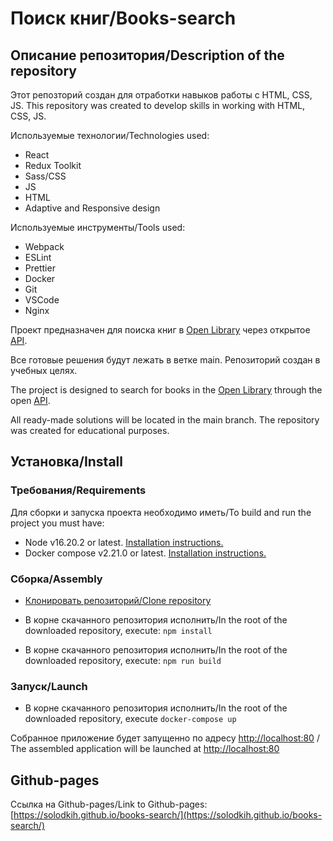 # Поиск книг/Books-search

## Описание репозитория/Description of the repository

Этот репозторий создан для отработки навыков работы с HTML, CSS, JS.
This repository was created to develop skills in working with HTML, CSS, JS.

Используемые технологии/Technologies used:

- React
- Redux Toolkit
- Sass/CSS
- JS
- HTML
- Adaptive and Responsive design

Используемые инструменты/Tools used:

- Webpack
- ESLint
- Prettier
- Docker
- Git
- VSCode
- Nginx

Проект предназначен для поиска книг в [Open Library](https://openlibrary.org/) через открытое [API](https://openlibrary.org/developers/api).

Все готовые решения будут лежать в ветке main.
Репозиторий создан в учебных целях.

The project is designed to search for books in the [Open Library](https://openlibrary.org/) through the open [API](https://openlibrary.org/developers/api).

All ready-made solutions will be located in the main branch.
The repository was created for educational purposes.

## Установка/Install

### Требования/Requirements

Для сборки и запуска проекта необходимо иметь/To build and run the project you must have:

- Node v16.20.2 or latest. [Installation instructions.](https://nodejs.org/en)
- Docker compose v2.21.0 or latest. [Installation instructions.](https://docs.docker.com/compose/install/)

### Сборка/Assembly

- [Клонировать репозиторий/Clone repository](https://docs.github.com/ru/repositories/creating-and-managing-repositories/cloning-a-repository)

- В корне скачанного репозитория исполнить/In the root of the downloaded repository, execute: `npm install`

- В корне скачанного репозитория исполнить/In the root of the downloaded repository, execute: `npm run build`

### Запуск/Launch

- В корне скачанного репозитория исполнить/In the root of the downloaded repository, execute `docker-compose up`

Собранное приложение будет запущенно по адресу [http://localhost:80](http://localhost:80) /
The assembled application will be launched at [http://localhost:80](http://localhost:80)

## Github-pages

Cсылка на Github-pages/Link to Github-pages:
[https://solodkih.github.io/books-search/](https://solodkih.github.io/books-search/)
